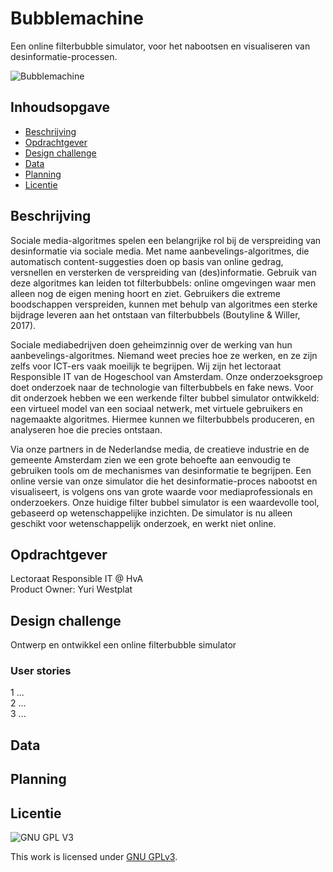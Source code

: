 # Bubblemachine
Een online filterbubble simulator, voor het nabootsen en visualiseren van desinformatie-processen.

![Bubblemachine](https://raw.githubusercontent.com/cmda-minor-web-cases/bubblemachine/main/assets/bubblemachine.png?token=GHSAT0AAAAAABM3TG4GHAFFR6KMRFVW6P2QYTKT66Q)

## Inhoudsopgave
  * [Beschrijving](#beschrijving)
  * [Opdrachtgever](#opdrachtgever)
  * [Design challenge](#design-challege)
  * [Data](#data)
  * [Planning](#planning)
  * [Licentie](#licentie)

## Beschrijving
Sociale media-algoritmes spelen een belangrijke rol bij de verspreiding van desinformatie via sociale media. Met name aanbevelings-algoritmes, die automatisch content-suggesties doen op basis van online gedrag, versnellen en versterken de verspreiding van (des)informatie. Gebruik van deze algoritmes kan leiden tot filterbubbels: online omgevingen waar men alleen nog de eigen mening hoort en ziet. Gebruikers die extreme boodschappen verspreiden, kunnen met behulp van algoritmes een sterke bijdrage leveren aan het ontstaan van filterbubbels (Boutyline & Willer, 2017). 

Sociale mediabedrijven doen geheimzinnig over de werking van hun aanbevelings-algoritmes. Niemand weet precies hoe ze werken, en ze zijn zelfs voor ICT-ers vaak moeilijk te begrijpen. Wij zijn het lectoraat Responsible IT van de Hogeschool van Amsterdam. Onze onderzoeksgroep doet onderzoek naar de technologie van filterbubbels en fake news. Voor dit onderzoek hebben we een werkende filter bubbel simulator ontwikkeld: een virtueel model van een sociaal netwerk, met virtuele gebruikers en nagemaakte algoritmes. Hiermee kunnen we filterbubbels produceren, en analyseren hoe die precies ontstaan.

Via onze partners in de Nederlandse media, de creatieve industrie en de gemeente Amsterdam zien we een grote behoefte aan eenvoudig te gebruiken tools om de mechanismes van desinformatie te begrijpen. Een online versie van onze simulator die het desinformatie-proces nabootst en visualiseert, is volgens ons van grote waarde voor mediaprofessionals en onderzoekers.
Onze huidige filter bubbel simulator  is een waardevolle tool, gebaseerd op wetenschappelijke inzichten. De simulator is nu alleen geschikt voor wetenschappelijk onderzoek, en werkt niet online. 

## Opdrachtgever
Lectoraat Responsible IT @ HvA  
Product Owner: Yuri Westplat

## Design challenge
Ontwerp en ontwikkel een online filterbubble simulator

### User stories
1 ...  
2 ...  
3 ...  

## Data


## Planning


## Licentie

![GNU GPL V3](https://www.gnu.org/graphics/gplv3-127x51.png)

This work is licensed under [GNU GPLv3](./LICENSE).
